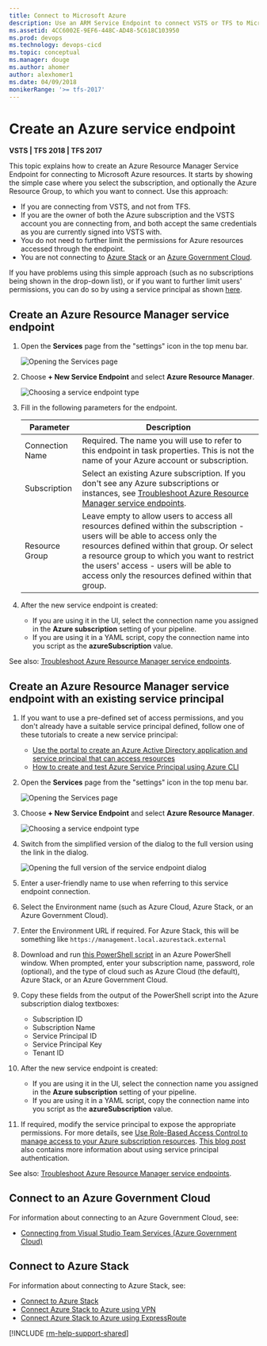 ```yaml
---
title: Connect to Microsoft Azure
description: Use an ARM Service Endpoint to connect VSTS or TFS to Microsoft Azure
ms.assetid: 4CC6002E-9EF6-448C-AD48-5C618C103950
ms.prod: devops
ms.technology: devops-cicd
ms.topic: conceptual
ms.manager: douge
ms.author: ahomer
author: alexhomer1
ms.date: 04/09/2018
monikerRange: '>= tfs-2017'
---
```


# Create an Azure service endpoint

**VSTS | TFS 2018 | TFS 2017**

This topic explains how to create an Azure Resource Manager Service Endpoint for connecting
to Microsoft Azure resources. It starts by showing the simple case where you select the 
subscription, and optionally the Azure Resource Group, to which you want to connect. Use this
approach:

* If you are connecting from VSTS, and not from TFS. 
* If you are the owner of both the Azure subscription and the VSTS account you are connecting from, and both accept the same credentials as you are currently signed into VSTS with.
* You do not need to further limit the permissions for Azure resources accessed through the endpoint.
* You are not connecting to [Azure Stack](#connect-stack) or an [Azure Government Cloud](#connect-govt).

If you have problems using this simple approach (such as no subscriptions being shown in the drop-down list),
or if you want to further limit users' permissions, you can do so by using a service principal as shown [here](#use-spn).  

## Create an Azure Resource Manager service endpoint

1. Open the **Services** page from the "settings" icon in the top menu bar.

   ![Opening the Services page](_img/new-service-endpoint-1.png)

1. Choose **+ New Service Endpoint** and select **Azure Resource Manager**. 

   ![Choosing a service endpoint type](_img/new-service-endpoint-2.png)

1. Fill in the following parameters for the endpoint.

   | Parameter | Description |
   | --------- | ----------- |
   | Connection Name | Required. The name you will use to refer to this endpoint in task properties. This is not the name of your Azure account or subscription. |
   | Subscription | Select an existing Azure subscription. If you don't see any Azure subscriptions or instances, see [Troubleshoot Azure Resource Manager service endpoints](../release/azure-rm-endpoint.md). |
   | Resource Group | Leave empty to allow users to access all resources defined within the subscription - users will be able to access only the resources defined within that group. Or select a resource group to which you want to restrict the users' access - users will be able to access only the resources defined within that group. |

1. After the new service endpoint is created:

   * If you are using it in the UI, select the connection name you assigned in the **Azure subscription** setting of your pipeline.
   * If you are using it in a YAML script, copy the connection name into you script as the **azureSubscription** value.

See also: [Troubleshoot Azure Resource Manager service endpoints](../release/azure-rm-endpoint.md).

<a name="use-spn"></a>

## Create an Azure Resource Manager service endpoint with an existing service principal

1. If you want to use a pre-defined set of access permissions, and you don't already have a suitable service principal defined, follow one of these tutorials to create a new service principal:

   * [Use the portal to create an Azure Active Directory application and service principal that can access resources](https://docs.microsoft.com/en-us/azure/azure-resource-manager/resource-group-create-service-principal-portal)
   * [How to create and test Azure Service Principal using Azure CLI](https://blogs.msdn.microsoft.com/arsen/2016/05/11/how-to-create-and-test-azure-service-principal-using-azure-cli/)

1. Open the **Services** page from the "settings" icon in the top menu bar.

   ![Opening the Services page](_img/new-service-endpoint-1.png)

1. Choose **+ New Service Endpoint** and select **Azure Resource Manager**. 

   ![Choosing a service endpoint type](_img/new-service-endpoint-2.png)

1. Switch from the simplified version of the dialog to the full version using the link in the dialog.

   ![Opening the full version of the service endpoint dialog](_img/rm-endpoint-link.png)

1. Enter a user-friendly name to use when referring to this service endpoint connection.

1. Select the Environment name (such as Azure Cloud, Azure Stack, or an Azure Government Cloud).

1. Enter the Environment URL if required. For Azure Stack, this will be something like `https://management.local.azurestack.external`

1. Download and run [this PowerShell script](https://github.com/Microsoft/vsts-rm-extensions/blob/master/TaskModules/powershell/Azure/SPNCreation.ps1) in an Azure PowerShell window.
   When prompted, enter your subscription name, password, role (optional), and the type of cloud such as Azure Cloud (the default), Azure Stack, or an Azure Government Cloud.

1. Copy these fields from the output of the PowerShell script into the Azure subscription dialog textboxes:

   * Subscription ID
   * Subscription Name
   * Service Principal ID
   * Service Principal Key
   * Tenant ID<p/>

1. After the new service endpoint is created:

   * If you are using it in the UI, select the connection name you assigned in the **Azure subscription** setting of your pipeline.
   * If you are using it in a YAML script, copy the connection name into you script as the **azureSubscription** value.

1. If required, modify the service principal to expose the appropriate permissions. For more details, see 
   [Use Role-Based Access Control to manage access to your Azure subscription resources](https://docs.microsoft.com/en-us/azure/role-based-access-control/role-assignments-portal).
   [This blog post](http://blogs.msdn.com/b/visualstudioalm/archive/2015/10/04/automating-azure-resource-group-deployment-using-a-service-principal-in-visual-studio-online-build-release-management.aspx)
   also contains more information about using service principal authentication.

See also: [Troubleshoot Azure Resource Manager service endpoints](../release/azure-rm-endpoint.md).

<a name="connect-govt"></a>

## Connect to an Azure Government Cloud

For information about connecting to an Azure Government Cloud, see:

* [Connecting from Visual Studio Team Services (Azure Government Cloud)](https://docs.microsoft.com/en-us/azure/azure-government/documentation-government-get-started-connect-with-vsts)

<a name="connect-stack"></a>

## Connect to Azure Stack

For information about connecting to Azure Stack, see:

* [Connect to Azure Stack](https://docs.microsoft.com/en-us/azure/azure-stack/azure-stack-connect-azure-stack)
* [Connect Azure Stack to Azure using VPN](https://docs.microsoft.com/en-us/azure/azure-stack/azure-stack-connect-vpn)
* [Connect Azure Stack to Azure using ExpressRoute](https://docs.microsoft.com/en-us/azure/azure-stack/azure-stack-connect-expressroute)

[!INCLUDE [rm-help-support-shared](../_shared/rm-help-support-shared.md)]
